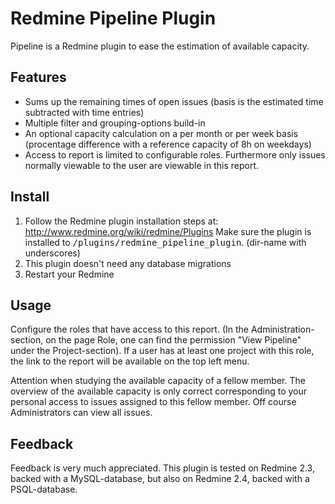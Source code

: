 # Redmine Pipeline Plugin

Pipeline is a Redmine plugin to ease the estimation of available capacity.

## Features

* Sums up the remaining times of open issues (basis is the estimated time subtracted with time entries)
* Multiple filter and grouping-options build-in
* An optional capacity calculation on a per month or per week basis (procentage difference with a
reference capacity of 8h on weekdays)
* Access to report is limited to configurable roles. Furthermore only issues normally viewable to the
user are viewable in this report.

## Install

1. Follow the Redmine plugin installation steps at: http://www.redmine.org/wiki/redmine/Plugins 
Make sure the plugin is installed to <tt>/plugins/redmine_pipeline_plugin</tt>. (dir-name with underscores)
2. This plugin doesn't need any database migrations
3. Restart your Redmine

## Usage

Configure the roles that have access to this report. (In the Administration-section, on the page Role, one
can find the permission "View Pipeline" under the Project-section).
If a user has at least one project with this role, the link to the report will be available on the top left menu.

Attention when studying the available capacity of a fellow member. The overview of the available capacity is only correct
corresponding to your personal access to issues assigned to this fellow member. Off course Administrators can
view all issues.

## Feedback

Feedback is very much appreciated.
This plugin is tested on Redmine 2.3, backed with a MySQL-database, but also
on Redmine 2.4, backed with a PSQL-database.

